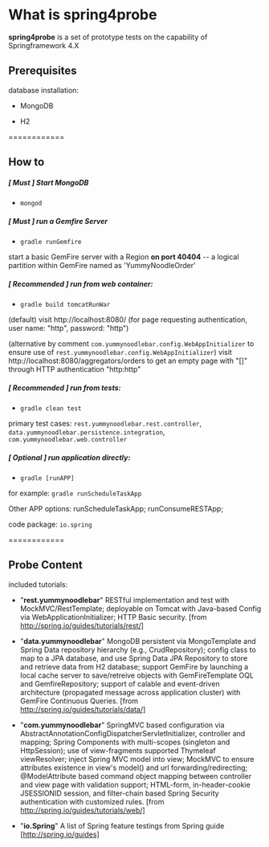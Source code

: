 # What is spring4probe

**spring4probe** is a set of prototype tests on the capability of Springframework 4.X

## Prerequisites 

database installation:

* MongoDB 

* H2

============

## How to

##### [ **Must** ] Start MongoDB

* `mongod`

##### [ **Must** ] run a Gemfire Server

* `gradle runGemfire` 

start a basic GemFire server with a Region **on port 40404** -- a logical partition within GemFire named as 'YummyNoodleOrder'

##### [ **Recommended** ] run from web container:

* `gradle build tomcatRunWar` 

(default) visit http://localhost:8080/ (for page requesting authentication, user name: "http", password: "http")

(alternative by comment `com.yummynoodlebar.config.WebAppInitializer` to ensure use of `rest.yummynoodlebar.config.WebAppInitializer`) visit http://localhost:8080/aggregators/orders to get an empty page with "[]" through HTTP authentication "http:http"

##### [ **Recommended** ] run from tests:

* `gradle clean test` 

primary test cases: `rest.yummynoodlebar.rest.controller`, `data.yummynoodlebar.persistence.integration`, `com.yummynoodlebar.web.controller`

##### [ **Optional** ] run application directly:

* `gradle [runAPP]`

for example: `gradle runScheduleTaskApp`

Other APP options: runScheduleTaskApp; runConsumeRESTApp; 

code package: `io.spring` 

============

## Probe Content

included tutorials:

* "**rest.yummynoodlebar**" RESTful implementation and test with MockMVC/RestTemplate; deployable on Tomcat with Java-based Config via WebApplicationInitializer; HTTP Basic security. [from http://spring.io/guides/tutorials/rest/]

* "**data.yummynoodlebar**" MongoDB persistent via MongoTemplate and Spring Data repository hierarchy (e.g., CrudRepository); config class to map to a JPA database, and use Spring Data JPA Repository to store and retrieve data from H2 database; support GemFire by launching a local cache server to save/retreive objects with GemFireTemplate OQL and GemfireRepository; support of calable and event-driven architecture (propagated message across application cluster) with GemFire Continuous Queries. [from http://spring.io/guides/tutorials/data/]

* "**com.yummynoodlebar**" SpringMVC based configuration via AbstractAnnotationConfigDispatcherServletInitializer, controller and mapping; Spring Components with multi-scopes (singleton and HttpSession); use of view-fragments supported Thymeleaf viewResolver; inject Spring MVC model into view; MockMVC to ensure attributes existence in view's model() and url forwarding/redirecting; @ModelAttribute based command object mapping between controller and view page with validation support; HTML-form, in-header-cookie JSESSIONID session, and filter-chain based Spring Security authentication with customized rules. [from http://spring.io/guides/tutorials/web/]

* "**io.Spring**" A list of Spring feature testings from Spring guide [http://spring.io/guides]



